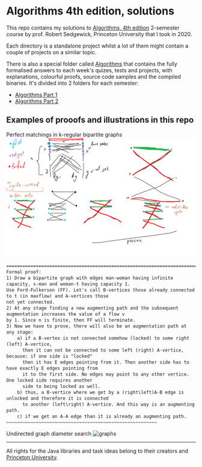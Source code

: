 # Algorithms 4th edition, solutions
This repo contains my solutions to [Algorithms, 4th edition](https://algs4.cs.princeton.edu/home/) 2-semester course by prof. Robert Sedgewick, Princeton University that I took in 2020.

Each directory is a standalone project whilst a lot of them might contain a couple of projects on a similar topic.

There is also a special folder called [Algorithms](Algorithms) that contains the fully formalised answers to each week's quizes, tests and projects, with explanations, colourful proofs, source code samples and the compiled binaries.
It's divided into 2 folders for each semester:
- [Algorithms Part 1](Algorithms/Algorithms%20Part%201)
- [Algorithms Part 2](Algorithms/Algorithms%20Part%202)

## Examples of prooofs and illustrations in this repo
Perfect matchings in k-regular bipartite graphs
![bipartite](images/Perfect%20matchings%20in%20k-regular%20bipartite%20graphs.png)
```
============================================================================================================
Formal proof:
1) Draw a bipartite graph with edges man-woman having infinite capacity, s-man and woman-t having capacity 1. 
Use Ford-Fulkerson (FF). Let's call B-vertices those already connected to t (in maxflow) and A-vertices those 
not yet connected.
2) At any stage finding a new augmenting path and the subsequent augmentation increases the value of a flow v
by 1. Since n is finite, then FF will terminate.
3) Now we have to prove, there will also be an augmentation path at any stage:
    a) if a B-vertex is not connected somehow (locked) to some right (left) A-vertice, 
      then it can not be connected to some left (right) A-vertice, because: if one side is "locked" 
      then it has E edges pointing from it. Then another side has to have exactly E edges pointing from 
      it to the first side. No edges may point to any other vertice. One locked side requires another 
      side to being locked as well.
    b) thus, a B-vertice where we get by a (right\left)A-B edge is unlocked and therefore it is connected 
      to another (left\right) A-vertice. And this way is an augmenting path.
    c) if we get an A-A edge than it is already an augmenting path.
~~~~~~~~~~~~~~~~~~~~~~~~~~~~~~~~~~~~~~~~~~~~~~~~~~~~~~~~
```

Undirected graph diameter search
![graphs](https://user-images.githubusercontent.com/70348701/158785868-5ee032c3-0979-4744-afa4-d764ee6070e5.png)

---
All rights for the Java libraries and task ideas belong to their creators and [Princeton University](https://algs4.cs.princeton.edu/home/).
